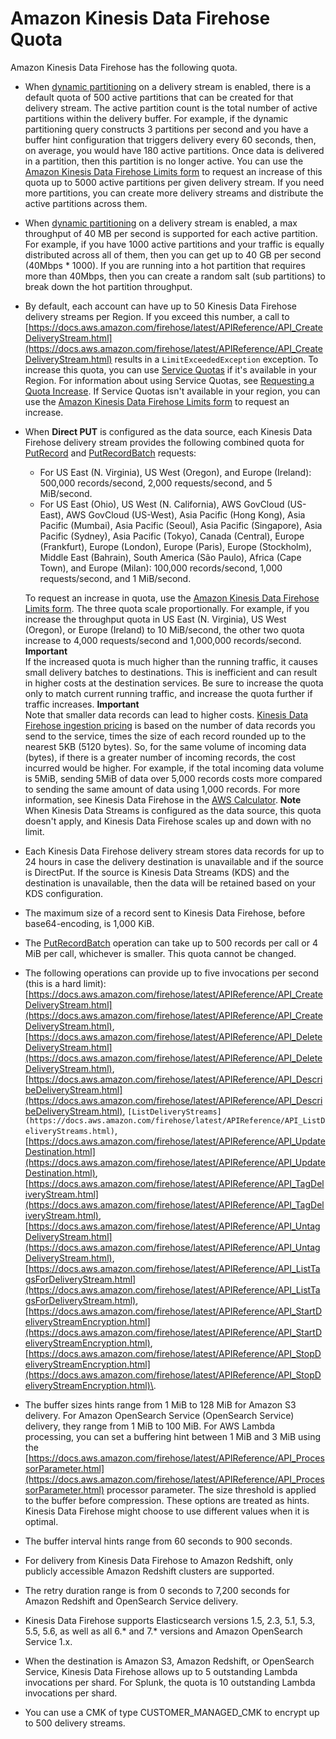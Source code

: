 # Amazon Kinesis Data Firehose Quota<a name="limits"></a>

Amazon Kinesis Data Firehose has the following quota\. 
+ When [dynamic partitioning](https://docs.aws.amazon.com/firehose/latest/dev/dynamic-partitioning.html) on a delivery stream is enabled, there is a default quota of 500 active partitions that can be created for that delivery stream\. The active partition count is the total number of active partitions within the delivery buffer\. For example, if the dynamic partitioning query constructs 3 partitions per second and you have a buffer hint configuration that triggers delivery every 60 seconds, then, on average, you would have 180 active partitions\. Once data is delivered in a partition, then this partition is no longer active\. You can use the [Amazon Kinesis Data Firehose Limits form](https://console.aws.amazon.com/support/home#/case/create?issueType=service-limit-increase&limitType=service-code-kinesis-firehose) to request an increase of this quota up to 5000 active partitions per given delivery stream\. If you need more partitions, you can create more delivery streams and distribute the active partitions across them\. 
+ When [dynamic partitioning](https://docs.aws.amazon.com/firehose/latest/dev/dynamic-partitioning.html) on a delivery stream is enabled, a max throughput of 40 MB per second is supported for each active partition\. For example, if you have 1000 active partitions and your traffic is equally distributed across all of them, then you can get up to 40 GB per second \(40Mbps \* 1000\)\. If you are running into a hot partition that requires more than 40Mbps, then you can create a random salt \(sub partitions\) to break down the hot partition throughput\. 
+ By default, each account can have up to 50 Kinesis Data Firehose delivery streams per Region\. If you exceed this number, a call to [https://docs.aws.amazon.com/firehose/latest/APIReference/API_CreateDeliveryStream.html](https://docs.aws.amazon.com/firehose/latest/APIReference/API_CreateDeliveryStream.html) results in a `LimitExceededException` exception\. To increase this quota, you can use [Service Quotas](https://console.aws.amazon.com/servicequotas/) if it's available in your Region\. For information about using Service Quotas, see [Requesting a Quota Increase](https://docs.aws.amazon.com/servicequotas/latest/userguide/request-increase.html)\. If Service Quotas isn't available in your region, you can use the [Amazon Kinesis Data Firehose Limits form](https://console.aws.amazon.com/support/home#/case/create?issueType=service-limit-increase&limitType=service-code-kinesis-firehose) to request an increase\.
+ When **Direct PUT** is configured as the data source, each Kinesis Data Firehose delivery stream provides the following combined quota for [PutRecord](https://docs.aws.amazon.com/firehose/latest/APIReference/API_PutRecord.html) and [PutRecordBatch](https://docs.aws.amazon.com/firehose/latest/APIReference/API_PutRecordBatch.html) requests:
  + For US East \(N\. Virginia\), US West \(Oregon\), and Europe \(Ireland\): 500,000 records/second, 2,000 requests/second, and 5 MiB/second\.
  + For US East \(Ohio\), US West \(N\. California\), AWS GovCloud \(US\-East\), AWS GovCloud \(US\-West\), Asia Pacific \(Hong Kong\), Asia Pacific \(Mumbai\), Asia Pacific \(Seoul\), Asia Pacific \(Singapore\), Asia Pacific \(Sydney\), Asia Pacific \(Tokyo\), Canada \(Central\), Europe \(Frankfurt\), Europe \(London\), Europe \(Paris\), Europe \(Stockholm\), Middle East \(Bahrain\), South America \(São Paulo\), Africa \(Cape Town\), and Europe \(Milan\): 100,000 records/second, 1,000 requests/second, and 1 MiB/second\. 

  To request an increase in quota, use the [Amazon Kinesis Data Firehose Limits form](https://console.aws.amazon.com/support/home#/case/create?issueType=service-limit-increase&limitType=service-code-kinesis-firehose)\. The three quota scale proportionally\. For example, if you increase the throughput quota in US East \(N\. Virginia\), US West \(Oregon\), or Europe \(Ireland\) to 10 MiB/second, the other two quota increase to 4,000 requests/second and 1,000,000 records/second\.
**Important**  
If the increased quota is much higher than the running traffic, it causes small delivery batches to destinations\. This is inefficient and can result in higher costs at the destination services\. Be sure to increase the quota only to match current running traffic, and increase the quota further if traffic increases\.
**Important**  
Note that smaller data records can lead to higher costs\. [Kinesis Data Firehose ingestion pricing](https://aws.amazon.com/kinesis/data-firehose/pricing/) is based on the number of data records you send to the service, times the size of each record rounded up to the nearest 5KB \(5120 bytes\)\. So, for the same volume of incoming data \(bytes\), if there is a greater number of incoming records, the cost incurred would be higher\. For example, if the total incoming data volume is 5MiB, sending 5MiB of data over 5,000 records costs more compared to sending the same amount of data using 1,000 records\. For more information, see Kinesis Data Firehose in the [AWS Calculator](https://calculator.aws/#/createCalculator)\.
**Note**  
When Kinesis Data Streams is configured as the data source, this quota doesn't apply, and Kinesis Data Firehose scales up and down with no limit\. 
+ Each Kinesis Data Firehose delivery stream stores data records for up to 24 hours in case the delivery destination is unavailable and if the source is DirectPut\. If the source is Kinesis Data Streams \(KDS\) and the destination is unavailable, then the data will be retained based on your KDS configuration\.
+ The maximum size of a record sent to Kinesis Data Firehose, before base64\-encoding, is 1,000 KiB\.
+ The [PutRecordBatch](https://docs.aws.amazon.com/firehose/latest/APIReference/API_PutRecordBatch.html) operation can take up to 500 records per call or 4 MiB per call, whichever is smaller\. This quota cannot be changed\.
+ The following operations can provide up to five invocations per second \(this is a hard limit\): [https://docs.aws.amazon.com/firehose/latest/APIReference/API_CreateDeliveryStream.html](https://docs.aws.amazon.com/firehose/latest/APIReference/API_CreateDeliveryStream.html), [https://docs.aws.amazon.com/firehose/latest/APIReference/API_DeleteDeliveryStream.html](https://docs.aws.amazon.com/firehose/latest/APIReference/API_DeleteDeliveryStream.html), [https://docs.aws.amazon.com/firehose/latest/APIReference/API_DescribeDeliveryStream.html](https://docs.aws.amazon.com/firehose/latest/APIReference/API_DescribeDeliveryStream.html), `[ListDeliveryStreams](https://docs.aws.amazon.com/firehose/latest/APIReference/API_ListDeliveryStreams.html)`, [https://docs.aws.amazon.com/firehose/latest/APIReference/API_UpdateDestination.html](https://docs.aws.amazon.com/firehose/latest/APIReference/API_UpdateDestination.html), [https://docs.aws.amazon.com/firehose/latest/APIReference/API_TagDeliveryStream.html](https://docs.aws.amazon.com/firehose/latest/APIReference/API_TagDeliveryStream.html), [https://docs.aws.amazon.com/firehose/latest/APIReference/API_UntagDeliveryStream.html](https://docs.aws.amazon.com/firehose/latest/APIReference/API_UntagDeliveryStream.html), [https://docs.aws.amazon.com/firehose/latest/APIReference/API_ListTagsForDeliveryStream.html](https://docs.aws.amazon.com/firehose/latest/APIReference/API_ListTagsForDeliveryStream.html), [https://docs.aws.amazon.com/firehose/latest/APIReference/API_StartDeliveryStreamEncryption.html](https://docs.aws.amazon.com/firehose/latest/APIReference/API_StartDeliveryStreamEncryption.html), [https://docs.aws.amazon.com/firehose/latest/APIReference/API_StopDeliveryStreamEncryption.html](https://docs.aws.amazon.com/firehose/latest/APIReference/API_StopDeliveryStreamEncryption.html)\. 
+ The buffer sizes hints range from 1 MiB to 128 MiB for Amazon S3 delivery\. For Amazon OpenSearch Service \(OpenSearch Service\) delivery, they range from 1 MiB to 100 MiB\. For AWS Lambda processing, you can set a buffering hint between 1 MiB and 3 MiB using the [https://docs.aws.amazon.com/firehose/latest/APIReference/API_ProcessorParameter.html](https://docs.aws.amazon.com/firehose/latest/APIReference/API_ProcessorParameter.html) processor parameter\. The size threshold is applied to the buffer before compression\. These options are treated as hints\. Kinesis Data Firehose might choose to use different values when it is optimal\. 
+ The buffer interval hints range from 60 seconds to 900 seconds\.
+ For delivery from Kinesis Data Firehose to Amazon Redshift, only publicly accessible Amazon Redshift clusters are supported\.
+ The retry duration range is from 0 seconds to 7,200 seconds for Amazon Redshift and OpenSearch Service delivery\.
+ Kinesis Data Firehose supports Elasticsearch versions 1\.5, 2\.3, 5\.1, 5\.3, 5\.5, 5\.6, as well as all 6\.\* and 7\.\* versions and Amazon OpenSearch Service 1\.x\.
+ When the destination is Amazon S3, Amazon Redshift, or OpenSearch Service, Kinesis Data Firehose allows up to 5 outstanding Lambda invocations per shard\. For Splunk, the quota is 10 outstanding Lambda invocations per shard\. 
+ You can use a CMK of type CUSTOMER\_MANAGED\_CMK to encrypt up to 500 delivery streams\.
